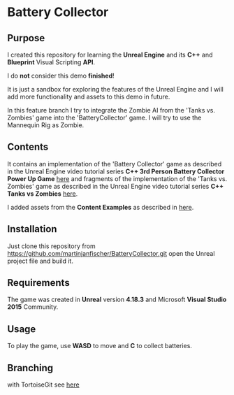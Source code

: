 # Battery Collector

## Purpose
I created this repository for learning the **Unreal Engine** and its **C++** and **Blueprint** Visual Scripting **API**.

I do **not** consider this demo **finished**! 

It is just a sandbox for exploring the features of the Unreal Engine and I will add more functionality and assets to this demo in future.

In this feature branch I try to integrate the Zombie AI from the 'Tanks vs. Zombies' game into the 'BatteryCollector' game.
I will try to use the Mannequin Rig as Zombie.

## Contents
It contains an implementation of the 'Battery Collector' game as described in the Unreal Engine video tutorial series **C++ 3rd Person Battery Collector Power Up Game**
[here](https://docs.unrealengine.com/latest/INT/Videos/PLZlv_N0_O1gYup-gvJtMsgJqnEB_dGiM4/mSRov77hNR4/index.html)
and fragments of the implementation of the 'Tanks vs. Zombies' game as described in the Unreal Engine video tutorial series **C++ Tanks vs Zombies**
[here](https://docs.unrealengine.com/en-us/Videos/PLZlv_N0_O1ga0aV9jVqJgog0VWz1cLL5f/NyXq0Hy9xQs).

I added assets from the **Content Examples** as described in 
[here](https://docs.unrealengine.com/en-us/Resources/ContentExamples).

## Installation
Just clone this repository from 
https://github.com/martinjanfischer/BatteryCollector.git
open the Unreal project file and build it. 

## Requirements
The game was created in **Unreal** version **4.18.3** and Microsoft **Visual Studio 2015** Community.

## Usage
To play the game, use **WASD** to move and **C** to collect batteries.

## Branching
with TortoiseGit see [here](http://joelabrahamsson.com/remote-branches-with-tortoisegit/)
